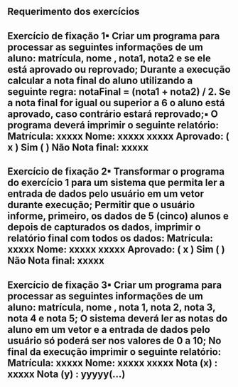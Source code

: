 Requerimento dos exercícios
----------------------------------------------------------------------------------------------------------------
Exercício de fixação 1▪ Criar um programa para processar as seguintes informações de um aluno:
matrícula, nome , nota1, nota2 e se ele está aprovado ou reprovado; 
Durante a execução calcular a nota final do aluno utilizando a seguinte regra:
notaFinal = (nota1 + nota2) / 2. Se a nota final for igual ou superior a 6 o aluno está aprovado, caso contrário estará reprovado;▪ 
O programa deverá imprimir o seguinte relatório:
Matrícula: xxxxx
Nome: xxxxx xxxxx
Aprovado: ( x ) Sim ( ) Não
Nota final: xxxxx
----------------------------------------------------------------------------------------------------------------
Exercício de fixação 2▪ Transformar o programa do exercício 1 para um sistema que permita ler a entrada de dados pelo usuário em um vetor durante execução;
Permitir que o usuário informe, primeiro, os dados de 5 (cinco) alunos e depois de capturados os dados, imprimir o relatório final com todos os dados:
Matrícula: xxxxx
Nome: xxxxx xxxxx
Aprovado: ( x ) Sim ( ) Não
Nota final: xxxxx
----------------------------------------------------------------------------------------------------------------
Exercício de fixação 3▪ Criar um programa para processar as seguintes informações de um aluno: matrícula, nome , nota 1, nota 2, nota 3, nota 4 e nota 5;
O sistema deverá ler as notas do aluno em um vetor e a entrada de dados pelo usuário só poderá ser nos valores de 0 a 10;
No final da execução imprimir o seguinte relatório:
Matrícula: xxxxx
Nome: xxxxx xxxxx
Nota (x) : xxxxx
Nota (y) : yyyyy(...)
----------------------------------------------------------------------------------------------------------------

